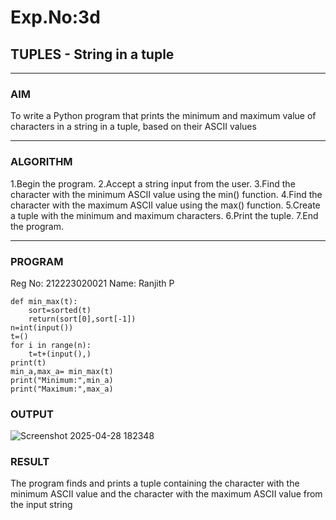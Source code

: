 # Exp.No:3d  
## TUPLES - String in a tuple

---

### AIM  
To write a Python program that prints the minimum and maximum value of characters in a string in a tuple, based on their ASCII values

---

### ALGORITHM

1.Begin the program.
2.Accept a string input from the user.
3.Find the character with the minimum ASCII value using the min() function.
4.Find the character with the maximum ASCII value using the max() function.
5.Create a tuple with the minimum and maximum characters.
6.Print the tuple.
7.End the program.


---

### PROGRAM
Reg No: 212223020021
Name: Ranjith P

```
def min_max(t):
    sort=sorted(t)
    return(sort[0],sort[-1])
n=int(input())    
t=()
for i in range(n):
    t=t+(input(),)
print(t)    
min_a,max_a= min_max(t)
print("Minimum:",min_a)
print("Maximum:",max_a)
```

### OUTPUT
![Screenshot 2025-04-28 182348](https://github.com/user-attachments/assets/001306a2-a5e3-4831-a74a-c49cb74b2e28)


### RESULT
The program finds and prints a tuple containing the character with the minimum ASCII value and the character with the maximum ASCII value from the input string
